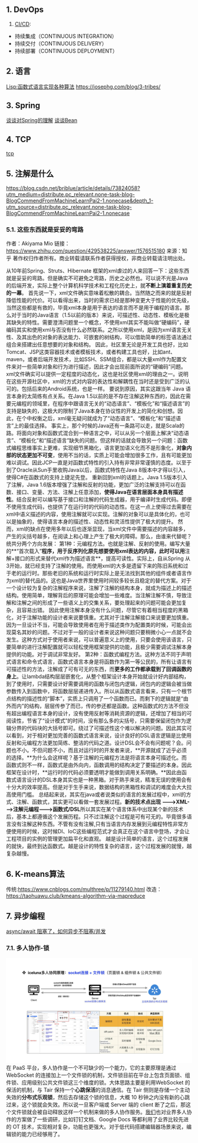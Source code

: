 ## 1. DevOps
1. [CI/CD](https://www.cnblogs.com/soymilk2019/p/11445773.html): 
- 持续集成（CONTINUOUS INTEGRATION）
- 持续交付（CONTINUOUS DELIVERY）
- 持续部署（CONTINUOUS DEPLOYMENT）
## 2. 语言
[Lisp:函数式语言实现各种算法](https://leanpub.com/progalgs/read#leanpub-auto-introduction)
https://josephg.com/blog/3-tribes/
## 3. Spring
[谈谈对Spring的理解](https://www.zhihu.com/question/48427693?sort=created)
[谈谈Bean](https://www.cnblogs.com/bossen/p/5824067.html)
## 4. TCP
[tcp](https://mp.weixin.qq.com/s?__biz=MzUxODAzNDg4NQ==&mid=2247484005&idx=1&sn=cb07ee1c891a7bdd0af3859543190202&chksm=f98e46cfcef9cfd9feb8b9df043a249eb5f226a927fd6d4065e99e62a645a584005d9921541b&mpshare=1&scene=1&srcid=&sharer_sharetime=1586105143609&sharer_shareid=f059618cb093f5efb49a39cd6562e90e&key=1511d86b2731e1c3fce9d31db1cd561a856c0af3e6538567ebb1ec791169ee22f6aefadfd007c649da861726c736268d0dcefa7715314a419b0eb52442ea0a07683859f5bdf7803cfa5fad7786da22b7&ascene=1&uin=MTM2NzczNTcyNQ%3D%3D&devicetype=Windows+10&version=62080079&lang=zh_CN&exportkey=A4cu64QiK9UQcFYp7uD2lbA%3D&pass_ticket=kHK9tI2bsS0GbhEAaq5h2HivE1Rl22anjR3frS7IDcVCuhi865duUItuzzZLJxhL)

## 5. 注解是什么
https://blog.csdn.net/briblue/article/details/73824058?utm_medium=distribute.pc_relevant.none-task-blog-BlogCommendFromMachineLearnPai2-1.nonecase&depth_1-utm_source=distribute.pc_relevant.none-task-blog-BlogCommendFromMachineLearnPai2-1.nonecase
### 5.1. 这些东西就是妥妥的弯路
作者：Akiyama Mio
链接：https://www.zhihu.com/question/429538225/answer/1576515180
来源：知乎
著作权归作者所有。商业转载请联系作者获得授权，非商业转载请注明出处。

从10年前Spring、Struts、Hibernate 框架的xml虐过的人来回答一下：这些东西就是妥妥的弯路。但是确实不可避免之弯路，历史之必然也。可以说不光是Java的后端开发，实际上整个计算机科学技术和工程化历史上，就**不断上演着重复历史的一幕**。
首先说一下，xml文件确实意味着松散的耦合。当然随之而来的就是反射降低性能的代价。可以看得出来，当时的需求已经是那种变更大于性能的优先级，当然这些都是有救的，毕竟xml本身是用于表达的语言而不是用于编程的语言。那么对于当时的Java语言（1.5以前的版本）来说，可描述性、动态性、模板化是极其缺失的特性。需要澄清问题里一个概念，不使用xml其实不能叫做“硬编码”，硬编码其实和使用xml与否没有什么必然联系。之所以使用xml，是因为xml语言无关性、及其出色的对象的表达能力、可嵌套的树结构，可以借助简单的标签语法通过组合来搭建出任意想要的对象和结构。
因此，社区里无论是开发工具也好，比如Tomcat、JSP这类容器技术或者模板技术，或者构建工具也好，比如ant、maven，或者后端开发技术，比如SSH、SSM组合，都是以大量xml作为配置文件来对一些简单对象和行为进行描述，因此才会出现前面所说的“硬编码”问题。xml文件确实可以提供一定程度的动态化，这也是社区使用xml的理由之一。说明在这些开源社区中，xml的方式对内容的表达性和解耦性在当时还是受到广泛的认可的。包括后来的Android系统，也是一样。
要说到原因，其实这跟当年 Java 语言本身的太简练有点关系。在Java 1.5以前的是不存在注解这种东西的，因此在需要元编程的领域里，在程序中跟语言无关的“动态语言”、“模板化”和“描述语言”的支持是缺失的，这极大的限制了Java本身在协议性的开发上的简化和创想。因此，在个中权衡之后，xml毫无疑问就成为了“动态语言”、“模板化”和“描述语言”上的最佳选择。
事实上，那个时候的Java还有一条路可以走，就是Scala的路。将面向对象和函数式混合到一种语言之中，可以从另一个层面上解决“动态语言”、“模板化”和“描述语言”缺失的问题。但这样的话就会导致另一个问题：函数式编程思维事实上更难，实现细节黑箱化，语言更加语义化而不是形象化，**对象内部的状态更加不可变**，使用不当的话，实质上可能会增加很多工作，且有可能更加难以调试。因此JCP一直是对函数式特性的引入持有非常非常谨慎的态度。以至于到了Oracle从Sun手里收购Java以后，函数式特性在Java 8版本中才得以引入，使得C#在函数式的支持上捷足先登。
重新回到xml的话题上。Java 1.5版本引入了注解，Java 1.6版本增强了注解和反射的功能，更加广泛的注解支持可以在函数、接口、变量、方法、注解上任意添加，**使得Java在语言层面本身具有描述性**。结合反射可以编写基于接口和注解的代码生成器，用于编译时生成代码。即便不使用生成代码，也提供了在运行时的代码的动态性。在这一点上使得过去需要在xml中语义描述的内容，使用注解就可以实现。注解的对象可以是具体化的，也可以是抽象的，使得语言本身的描述性、动态性和灵活性提供了极大的提升。
然而，xml的缺点在使用多年以后也逐渐显现，当xml文件中需要描述的内容越多，产生的尖括号越多，在阅读上和心理上产生了极大的障碍。那么，由谁来代替呢？统共分两个方向发展：
第1种：元编程方法。也就是注解、反射的使用。编写大量的**“首次载入”**程序，用于反序列化原先想要使用xml表达的内容，此时可以用**注解+接口的形式来替代xml作为描述语言**，提高可读性。实际上，自从Spring 从3开始，就已经支持了注解的使用。而使用xml的大多是遗留下来的陈旧系统和过于老的运行时。那些老旧的系统和运行时实际上是无法找到其他的组件或者语言作为xml的替代品的。这也是Java世界里使用时间较多较长且稳定的替代方案。对于一个设计较为复杂的注解程序来说，注解了注解的结构本身，就成为描述上的描述结构。使用简单，理解背后的原理可能会增加一些难度。当注解注解不慎，导致注解和注解之间的形成了一些语义上的交集关系，要处理起来的问题可能会更加复杂，且容易出错。
因此使用注解本身没有什么问题，尽管它有着相当程度的黑箱化，对于注解功能的设计者来说要慎重。尤其对于注解注解接口来说要更加慎重。因为一旦设计不当，可能会导致使用者在用于描述类作为配置类的时候，可能会出现莫名其妙的问题。不过对于一般的设计者来说这种问题只要稍微小心一点就不会发生。这种方式对于使用者来说，可以普遍意义上的使用，只要会使用该语言，只要简单的进行注解配置就可以轻松使用框架提供的功能，且极少需要调试注解本身提供的功能。对于调试非常友好。
第2种：函数式编程方法。这种方法不同于声明式语言和命令式语言，函数式语言本身是将函数作为第一等公民的，所有让语言有可描述性的方法，注解成了可有可无的东西，而**更多的工作都承载到了回调函数的身上**。让lambda结构层层嵌套化，从整个框架设计本身开始就设计好内部结构，到了使用时，只需要设计好需要调用的函数与闭包内逻辑，闭包内的逻辑会被当做参数传入到函数中，将函数层层递进传入。所以从函数式语言看来，只有一个根节点结构的描述性的“脚本”，实质上只调用了一个函数而已。而剩下的逻辑就是“由外而内”的结构，层层传参了而已，传的参还都是函数。这种函数式的方法不但没有超出编程语言本身的设计，没有使用反射等消耗资源的逻辑，还增加了相当的可阅读性，节省了“设计模式”的时间，没有那么多的尖括号，只需要保留闭包作为逻辑分界的代码块的大括号即可。绕过了可描述性这个难以解决的问题。因此其实可以看到，对于相对更加完善的函数式语言来说，设计良好的DSL语言逻辑是比使用反射和元编程方法更加简练、整洁的代码之道。设计DSL会不会有问题呢？会。问题也不小。不但问题不小，而且对运行时的开发者来说，**开源就成了近乎必须的选择。**为什么会这样呢？基于注解的元编程方法是将语言本身可描述化。而函数式则不一样，函数式是由外向内，函数调用的结构决定了要描述的本身。因此框架在设计时，**运行时的代码必须要透明才能做到调用关系明确。**因此由函数式语言设计的DSL本身其实也是一种黑箱。对于熟手来说，精准无误的使用会有十分大的效率提高。但是对于生手来说，数据结构的黑箱性和调试的难度会大大拉高使用门槛。
总结起来说，其实在java或者说类似的语言的发展过程中，xml的方式、注解、函数式，其实更可以看做一套发展过程。**新的技术点出现 --->XML--->注解元编程--->函数式/DSL**所以其实在某个语言体系中出现某个新的技术后，基本上都遵循这个发展历程。只不过注解这个过程是可有可无的。毕竟很多语言没有注解这种东西。不管有没有注解,只有当语言内存发展到元编程特性非常方便使用的时候，这时候DI、IoC这些编程范式才会真正在这个语言中登场，才会让工程项目的实例的管理更加扁平化和直观。
越是设计简单的语言，这个过程发展的就快，最终到达函数式。越是设计的特性复杂的语言，这个过程发展的就慢，越复杂越慢。

## 6. K-means算法
传统:https://www.cnblogs.com/multhree/p/11279140.html
改造：https://taohuawu.club/kmeans-algorithm-via-mapreduce

## 7. 异步编程
[async/await 阻塞了，如何异步不阻塞/并发](https://www.jianshu.com/p/5ef798a725d5)
### 7.1. 多人协作-锁
![1714429d6890e313?imageslim](_v_images/20200529100408448_14807.png)
在 PaaS 平台，多人协作是一个不可缺少的一个能力，它的主要原理是通过 WebSocket 的连接加上一个文件锁的机制，文件锁目前在平台上包含页面锁、组件锁、应用级别公共文件锁这三个维度的锁。大体思路主要是利用WebSocket 的保活的机制，与 Tair 保持一个**心跳保活**的消息通信。在 Tair 侧则是存储一个主动失效的**分布式乐观锁**，然后去存储这个锁的信息，大概 10 秒钟之内没有新的心跳过来，这个锁就会失效。所以说一旦客户端或 Server 端的 client 断了之后，那这个文件锁就会被自动释放这样一个机制来做的多人协作服务。[我们](https://juejin.im/post/5e883bdee51d4546f70d0a7a)也对业界多人协作的方案做了一些调研，比如钉钉文档、Google Docs 等都利用了业界比较先进的 OT 技术，实现相对复杂，功能也更强大。对于低代码搭建编辑器场景来说，编辑锁的能力已经够用了。
